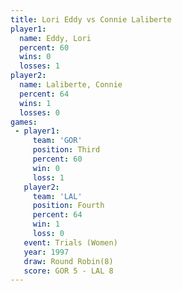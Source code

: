 ```yaml
---
title: Lori Eddy vs Connie Laliberte
player1:                 
  name: Eddy, Lori       
  percent: 60            
  wins: 0                
  losses: 1              
player2:                 
  name: Laliberte, Connie
  percent: 64            
  wins: 1                
  losses: 0              
games:
 - player1:         
     team: 'GOR'    
     position: Third
     percent: 60    
     win: 0         
     loss: 1        
   player2:          
     team: 'LAL'     
     position: Fourth
     percent: 64     
     win: 1          
     loss: 0         
   event: Trials (Women)
   year: 1997           
   draw: Round Robin(8) 
   score: GOR 5 - LAL 8 
---
```


